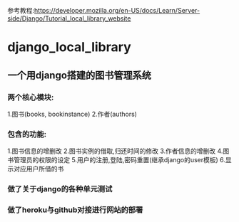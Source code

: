 参考教程:https://developer.mozilla.org/en-US/docs/Learn/Server-side/Django/Tutorial_local_library_website
# django_local_library

## 一个用django搭建的图书管理系统
### 两个核心模块:
1.图书(books, bookinstance)
2.作者(authors)

### 包含的功能:
1.图书信息的增删改
2.图书实例的借取,归还时间的修改
3.作者信息的增删改
4.图书管理员的权限的设定
5.用户的注册,登陆,密码重置(继承django的user模板)
6.显示对应用户所借的书

### 做了关于django的各种单元测试

### 做了heroku与github对接进行网站的部署

